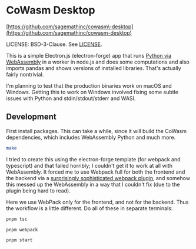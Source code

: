 # CoWasm Desktop

[https://github.com/sagemathinc/cowasm\-desktop](https://github.com/sagemathinc/cowasm-desktop)

LICENSE: BSD-3-Clause. See [LICENSE](../../LICENSE).

This is a simple Electron.js \(electron\-forge\)
app that runs [Python via ﻿WebAssembly](https://cowasm.org) in a worker in node.js and does some computations and
also imports pandas and shows versions of installed libraries. That's actually fairly nontrivial.

I'm planning to test that the production binaries work on macOS and Windows. Getting this to work on Windows involved fixing some subtle issues with Python and stdin/stdout/stderr and WASI.

## Development

First install packages. This can take a while, since it will build the CoWasm dependencies, which includes WebAssembly Python and much more.

```sh
make
```

I tried to create this using the electron\-forge template \(for webpack and typescript\) and that failed horribly; I couldn't get it to work at all with WebAssembly. It forced me to use Webpack full for both the frontend and the backend via a [surprisingly sophisticated webpack plugin](https://github.com/electron/forge/tree/main/packages/plugin/webpack), and somehow this messed up the WebAssembly in a way that I couldn't fix (due to the plugin being hard to read).

Here we use WebPack only for the frontend, and not for the backend. Thus the workflow is a little different. Do all of these in separate terminals:

```sh
pnpm tsc
```

```sh
pnpm webpack
```

```sh
pnpm start
```

